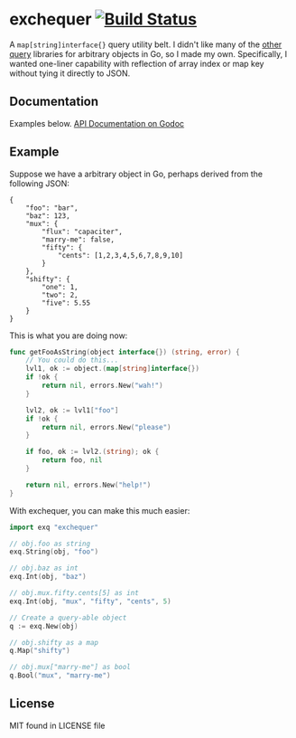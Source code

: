 # exchequer [![Build Status][1]][2]

A `map[string]interface{}` query utility belt. I didn't like many of the [other](https://github.com/jmoiron/jsonq) [query](http://godoc.org/github.com/bitly/go-simplejson) libraries for arbitrary objects in Go, so I made my own. Specifically, I wanted one-liner capability with reflection of array index or map key without tying it directly to JSON.

## Documentation

Examples below. [API Documentation on Godoc](http://godoc.org/github.com/yanatan16/exchequer)

## Example

Suppose we have a arbitrary object in Go, perhaps derived from the following JSON:

```
{
	"foo": "bar",
	"baz": 123,
	"mux": {
		"flux": "capaciter",
		"marry-me": false,
		"fifty": {
			"cents": [1,2,3,4,5,6,7,8,9,10]
		}
	},
	"shifty": {
		"one": 1,
		"two": 2,
		"five": 5.55
	}
}
```

This is what you are doing now:

```go
func getFooAsString(object interface{}) (string, error) {
	// You could do this...
	lvl1, ok := object.(map[string]interface{})
	if !ok {
		return nil, errors.New("wah!")
	}

	lvl2, ok := lvl1["foo"]
	if !ok {
		return nil, errors.New("please")
	}

	if foo, ok := lvl2.(string); ok {
		return foo, nil
	}

	return nil, errors.New("help!")
}
```

With exchequer, you can make this much easier:

```go
import exq "exchequer"

// obj.foo as string
exq.String(obj, "foo")

// obj.baz as int
exq.Int(obj, "baz")

// obj.mux.fifty.cents[5] as int
exq.Int(obj, "mux", "fifty", "cents", 5)

// Create a query-able object
q := exq.New(obj)

// obj.shifty as a map
q.Map("shifty")

// obj.mux["marry-me"] as bool
q.Bool("mux", "marry-me")
```

## License

MIT found in LICENSE file



[1]: https://travis-ci.org/yanatan16/exchequer.png?branch=master
[2]: http://travis-ci.org/yanatan16/exchequer
